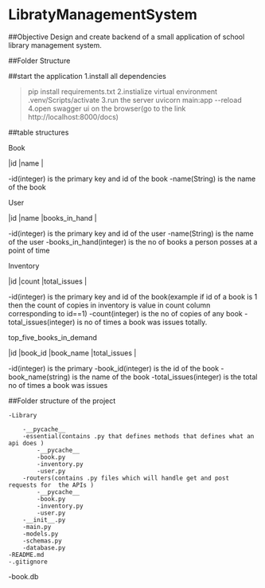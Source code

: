# LibratyManagementSystem
##Objective
Design and create backend of a small application of school library management system.

##Folder Structure

##start the application
1.install all dependencies
>pip install requirements.txt
2.instialize virtual environment
>.venv/Scripts/activate
3.run the server
>uvicorn main:app --reload
4.open swagger ui on the browser(go to the link http://localhost:8000/docs)

##table structures

Book

|id |name |

-id(integer) is the primary key and id of the book
-name(String) is the name of the book

User

|id |name |books_in_hand |

-id(integer) is the primary key and id of the user
-name(String) is the name of the user
-books_in_hand(integer) is the no of books a person posses at a point of time

Inventory

|id |count |total_issues |

-id(integer) is the primary key and id of the book(example if id of a book is 1 then the count of copies in inventory is value in count column corresponding to id==1)
-count(integer) is the no of copies of any book
-total_issues(integer) is no of times a book was issues totally.


top_five_books_in_demand

|id |book_id |book_name |total_issues |

-id(integer) is the primary
-book_id(integer) is the id of the book
-book_name(string) is the name of the book
-total_issues(integer) is the total no of times a book was issues 


 ##Folder structure of the project  
 
	-Library
		
		-__pycache__
		-essential(contains .py that defines methods that defines what an api does )
			-__pycache__
			-book.py
			-inventory.py
			-user.py
		-routers(contains .py files which will handle get and post requests for  the APIs )
			-__pycache__
			-book.py
			-inventory.py
			-user.py
		-__init__.py
		-main.py
		-models.py
		-schemas.py
		-database.py
	-README.md
	-.gitignore
   -book.db
